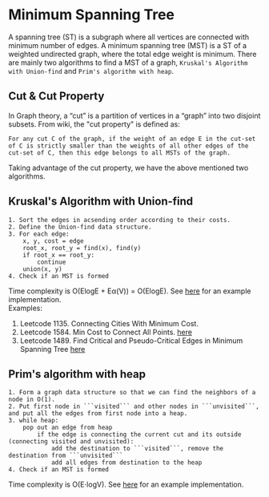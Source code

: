 # Minimum Spanning Tree
A spanning tree (ST) is a subgraph where all vertices are connected with minimum number of edges. A minimum spanning tree (MST) is a ST of a weighted undirected graph, where the total edge weight is minimum. There are mainly two algorithms to find a MST of a graph, ```Kruskal's Algorithm with Union-find``` and ```Prim's algorithm with heap```.

## Cut & Cut Property
In Graph theory, a “cut” is a partition of vertices in a “graph” into two disjoint subsets. From wiki, the "cut property" is defined as:   
```
For any cut C of the graph, if the weight of an edge E in the cut-set of C is strictly smaller than the weights of all other edges of the cut-set of C, then this edge belongs to all MSTs of the graph.
```
Taking advantage of the cut property, we have the above mentioned two algorithms. 

## Kruskal's Algorithm with Union-find
```
1. Sort the edges in acsending order according to their costs.    
2. Define the Union-find data structure.   
3. For each edge:   
    x, y, cost = edge   
    root_x, root_y = find(x), find(y)   
    if root_x == root_y:   
        continue   
    union(x, y)   
4. Check if an MST is formed   
```
Time complexity is O(ElogE + E&alpha;(V)) = O(ElogE). See [here](https://github.com/shiwentao00/Python-cheat-sheet/blob/main/graph/kruskal_algorithm.py) for an example implementation.   
Examples:    
1. Leetcode 1135. Connecting Cities With Minimum Cost. 
2. Leetcode 1584. Min Cost to Connect All Points. [here](https://leetcode.com/problems/min-cost-to-connect-all-points/description/)
3. Leetcode 1489. Find Critical and Pseudo-Critical Edges in Minimum Spanning Tree [here](https://leetcode.com/problems/find-critical-and-pseudo-critical-edges-in-minimum-spanning-tree/description/)

## Prim's algorithm with heap
```
1. Form a graph data structure so that we can find the neighbors of a node in O(1).    
2. Put first node in ```visited``` and other nodes in ```unvisited```, and put all the edges from first node into a heap.   
3. while heap:   
    pop out an edge from heap    
        if the edge is connecting the current cut and its outside (connecting visited and unvisited):   
            add the destination to ```visited```, remove the destination from ```unvisited```   
            add all edges from destination to the heap   
4. Check if an MST is formed   
```
Time complexity is O(E⋅logV). See [here](https://github.com/shiwentao00/Python-cheat-sheet/blob/main/graph/prim_algorithm.py) for an example implementation.
